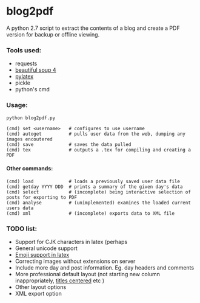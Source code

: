# blog2pdf

A python 2.7 script to extract the contents of a blog and create a PDF version for backup or offline viewing.

### Tools used:
* requests
* [beautiful soup 4](http://www.crummy.com/software/BeautifulSoup/bs4)
* [pylatex](https://github.com/JelteF/PyLaTeX)
* pickle
* python's cmd

### Usage:
```
python blog2pdf.py

(cmd) set <username>   # configures to use username
(cmd) autoget          # pulls user data from the web, dumping any images encoutered
(cmd) save             # saves the data pulled
(cmd) tex              # outputs a .tex for compiling and creating a PDF
```

#### Other commands:
```
(cmd) load             # loads a previously saved user data file
(cmd) getday YYYY DDD  # prints a summary of the given day's data
(cmd) select           # (incomplete) being interactive selection of posts for exporting to PDF
(cmd) analyse          # (unimplemented) examines the loaded current users data
(cmd) xml              # (incomplete) exports data to XML file
```

### TODO list:
* Support for CJK characters in latex (perhaps 
* General unicode support
* [Emoji support in latex](https://github.com/alecjacobson/coloremoji.sty)
* Correcting images without extensions on server
* Include more day and post information. Eg. day headers and comments
* More professional default layout (not starting new column inappropriately, [titles centered](http://tex.stackexchange.com/a/8547) etc )
* Other layout options
* XML export option